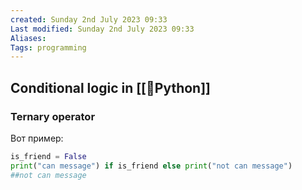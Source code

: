 ```yaml
---
created: Sunday 2nd July 2023 09:33
Last modified: Sunday 2nd July 2023 09:33
Aliases: 
Tags: programming
---
```


## Conditional logic in [[📙Python]]
### Ternary operator
Вот пример:
```python
is_friend = False
print("can message") if is_friend else print("not can message")
##not can message
```

